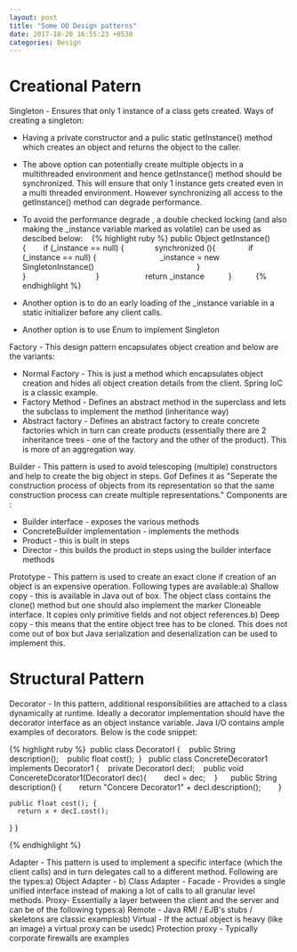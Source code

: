 ```yaml
---
layout: post
title: "Some OO Design patterns"
date: 2017-10-20 16:55:23 +0530
categories: Design
---
```



# Creational Patern

Singleton - Ensures that only 1 instance of a class gets created. Ways of creating a singleton:
* Having a private constructor and a pulic static getInstance() method which creates an object and returns the object to the caller.
* The above option can potentially create multiple objects in a multithreaded environment and hence getInstance() method should be synchronized. 
This will ensure that only 1 instance gets created even in a multi threaded environment. 
However synchronizing all access to the getInstance() method can degrade performance.

* To avoid the performance degrade , a double checked locking (and also making the _instance variable marked as volatile) can be used as descibed
  below:
   
   {% highlight ruby %}
   public Object getInstance() {        
      if (_instance == null) {              
          synchronized (){               
              if (_instance == null) {                             
                    _instance = new SingletonInstance()                                               
                    }                                      
                 }                                
             }                     
             return _instance           
       }           
   {% endhighlight %}    
       
* Another option is to do an early loading of the _instance variable in a static initializer before any client calls.
* Another option is to use Enum to implement Singleton

Factory - This design pattern encapsulates object creation and below are the variants:
* Normal Factory - This is just a method which encapsulates object creation and hides all object creation details from the client. 
Spring IoC is a classic example.
* Factory Method - Defines an abstract method in the superclass and lets the subclass to implement the method (inheritance way)
* Abstract factory - Defines an abstract factory to create concrete factories which in turn can create products (essentially there are 2 inheritance trees - one of the factory and the other of the product). This is more of an aggregation way.

Builder - This pattern is used to avoid telescoping (multiple) constructors and help to create the big object in steps. Gof Defines it as "Seperate the construction process of objects
from its representation so that the same construction process can create multiple representations." Components are : 
* Builder interface - exposes the various methods 
* ConcreteBuilder implementation - implements the methods 
* Product - this is built in steps 
* Director - this builds the product in steps using the builder interface methods

Prototype - This pattern is used to create an exact clone if creation of an object is an expensive operation. Following types are available:a) Shallow copy - this is available in Java out of box.
The object class contains the clone() method but one should also implement the marker Cloneable interface. It copies only primitive fields and not object references.b) Deep copy - this means that the entire object tree has to be cloned. This does not come out of box but Java serialization and deserialization can be used to implement this.


# Structural Pattern

Decorator - In this pattern, additional responsibilities are attached to a class dynamically at runtime. Ideally a decorator implementation should have the decorator interface as an object instance variable. Java I/O contains ample examples of decorators. Below is the code snippet:

{% highlight ruby %}
 public class DecoratorI {    
    public String description();    
    public float cost(); 
  }
 
 public class ConcreteDecorator1 implements Decorator1 {    
      private DecoratorI decI;    
      public void ConcereteDcorator1(DecoratorI dec){        
          decI = dec;    
       }  
    public String description() {        
      return "Concere Decorator1" + decI.description();        
    }    
    
    public float cost(); {         
      return x + decI.cost();        
   } }

{% endhighlight %}

Adapter - This pattern is used to implement a specific interface (which the client calls) and in turn delegates call to a different method. Following are the types:a) Object Adapter - b) Class Adapter - 
Facade - Provides a single unified interface instead of making a lot of calls to all granular level methods.
Proxy- Essentially a layer between the client and the server and can be of the following types:a) Remote - Java RMI / EJB's stubs / skeletons are classic examplesb) Virtual - If the actual object is heavy (like an image) a virtual proxy can be usedc) Protection proxy - Typically corporate firewalls are examples
